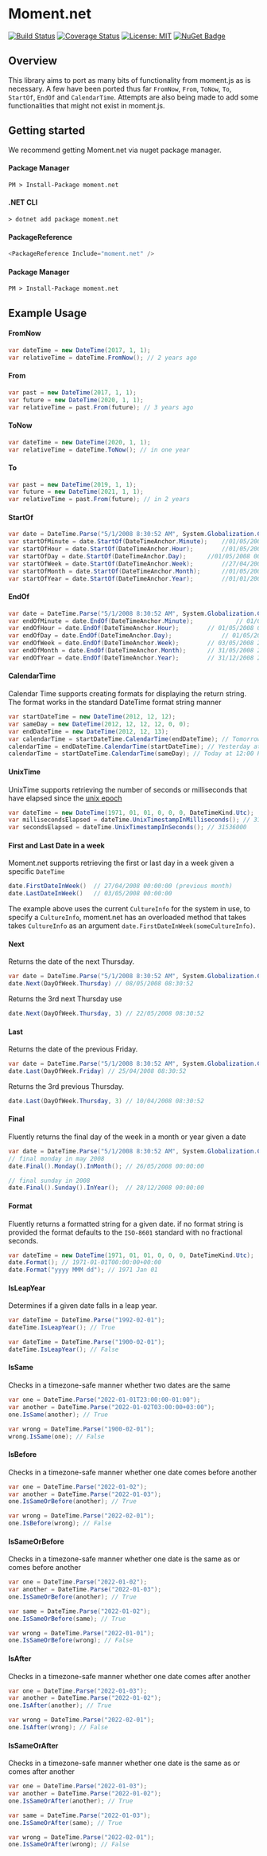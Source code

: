 # Moment.net

[![Build Status](https://app.travis-ci.com/bolorundurowb/moment.net.svg?branch=master)](https://app.travis-ci.com/bolorundurowb/moment.net) [![Coverage Status](https://coveralls.io/repos/github/bolorundurowb/moment.net/badge.svg)](https://coveralls.io/github/bolorundurowb/moment.net)  [![License: MIT](https://img.shields.io/badge/License-MIT-yellow.svg)](LICENSE) [![NuGet Badge](https://buildstats.info/nuget/moment.net)](https://www.nuget.org/packages/moment.net)

## Overview
This library aims to port as many bits of functionality from moment.js as is necessary. A few have been ported thus far `FromNow`, `From`, `ToNow`, `To`, `StartOf`, `EndOf` and `CalendarTime`. Attempts are also being made to add some functionalities that might not exist in moment.js.

## Getting started
We recommend getting Moment.net via nuget package manager.

#### Package Manager
```
PM > Install-Package moment.net
```

#### .NET CLI
```
> dotnet add package moment.net
```

#### PackageReference
```csharp
<PackageReference Include="moment.net" />
```

#### Package Manager
`PM > Install-Package moment.net`

## Example Usage

#### FromNow
```csharp
var dateTime = new DateTime(2017, 1, 1);
var relativeTime = dateTime.FromNow(); // 2 years ago
```

#### From
```csharp
var past = new DateTime(2017, 1, 1);
var future = new DateTime(2020, 1, 1);
var relativeTime = past.From(future); // 3 years ago
```


#### ToNow
```csharp
var dateTime = new DateTime(2020, 1, 1);
var relativeTime = dateTime.ToNow(); // in one year
```

#### To
```csharp
var past = new DateTime(2019, 1, 1);
var future = new DateTime(2021, 1, 1);
var relativeTime = past.From(future); // in 2 years
```

#### StartOf
```csharp
var date = DateTime.Parse("5/1/2008 8:30:52 AM", System.Globalization.CultureInfo.InvariantCulture);
var startOfMinute = date.StartOf(DateTimeAnchor.Minute);	//01/05/2008 08:30:00"
var startOfHour = date.StartOf(DateTimeAnchor.Hour);		//01/05/2008 08:00:00" 
var startOfDay = date.StartOf(DateTimeAnchor.Day);		//01/05/2008 00:00:00"
var startOfWeek = date.StartOf(DateTimeAnchor.Week);		//27/04/2008 00:00:00" (previous month)
var startOfMonth = date.StartOf(DateTimeAnchor.Month);		//01/05/2008 00:00:00"
var startOfYear = date.StartOf(DateTimeAnchor.Year);		//01/01/2008 00:00:00"
```

#### EndOf
```csharp
var date = DateTime.Parse("5/1/2008 8:30:52 AM", System.Globalization.CultureInfo.InvariantCulture);
var endOfMinute = date.EndOf(DateTimeAnchor.Minute);	        // 01/05/2008 08:30:59
var endOfHour = date.EndOf(DateTimeAnchor.Hour);		// 01/05/2008 08:59:59
var endOfDay = date.EndOf(DateTimeAnchor.Day);		        // 01/05/2008 23:59:59
var endOfWeek = date.EndOf(DateTimeAnchor.Week);		// 03/05/2008 23:59:59
var endOfMonth = date.EndOf(DateTimeAnchor.Month);		// 31/05/2008 23:59:59
var endOfYear = date.EndOf(DateTimeAnchor.Year);		// 31/12/2008 23:59:59
```

#### CalendarTime
Calendar Time supports creating formats for displaying the return string. The format works in the standard DateTime format string manner

```csharp
var startDateTime = new DateTime(2012, 12, 12);
var sameDay = new DateTime(2012, 12, 12, 12, 0, 0);
var endDateTime = new DateTime(2012, 12, 13);
var calendarTime = startDateTime.CalendarTime(endDateTime); // Tomorrow at 00:00 AM
calendarTime = endDateTime.CalendarTime(startDateTime); // Yesterday at 00:00 AM
calendarTime = startDateTime.CalendarTime(sameDay); // Today at 12:00 PM
```

#### UnixTime
UnixTime supports retrieving the number of seconds or milliseconds that have elapsed since the [unix epoch](https://en.wikipedia.org/wiki/Unix_time)

```csharp
var dateTime = new DateTime(1971, 01, 01, 0, 0, 0, DateTimeKind.Utc);
var millisecondsElapsed = dateTime.UnixTimestampInMilliseconds(); // 31536000000
var secondsElapsed = dateTime.UnixTimestampInSeconds(); // 31536000
```

#### First and Last Date in a week
Moment.net supports retrieving the first or last day in a week given a specific ``DateTime``
```csharp
date.FirstDateInWeek()  // 27/04/2008 00:00:00 (previous month)
date.LastDateInWeek()   // 03/05/2008 00:00:00
```
The example above uses the current ``CultureInfo`` for the system in use, to specify a ``CultureInfo``, moment.net has an overloaded method that takes takes ``CultureInfo`` as an argument ``date.FirstDateInWeek(someCultureInfo)``.

#### Next
Returns the date of the next Thursday.
```csharp
var date = DateTime.Parse("5/1/2008 8:30:52 AM", System.Globalization.CultureInfo.InvariantCulture);
date.Next(DayOfWeek.Thursday) // 08/05/2008 08:30:52
```
Returns the 3rd next Thursday use
```csharp
date.Next(DayOfWeek.Thursday, 3) // 22/05/2008 08:30:52
```
#### Last
Returns the date of the previous Friday.
```csharp
var date = DateTime.Parse("5/1/2008 8:30:52 AM", System.Globalization.CultureInfo.InvariantCulture);
date.Last(DayOfWeek.Friday) // 25/04/2008 08:30:52
```
Returns the 3rd previous Thursday.
```csharp
date.Last(DayOfWeek.Thursday, 3) // 10/04/2008 08:30:52
```

#### Final
Fluently returns the final day of the week in a month or year given a date

```csharp
var date = DateTime.Parse("5/1/2008 8:30:52 AM", System.Globalization.CultureInfo.InvariantCulture);
// final monday in may 2008
date.Final().Monday().InMonth(); // 26/05/2008 00:00:00

// final sunday in 2008
date.Final().Sunday().InYear();  // 28/12/2008 00:00:00
```

#### Format
Fluently returns a formatted string for a given date. if no format string is provided the format defaults to the `ISO-8601` standard with no fractional seconds.

```csharp
var dateTime = new DateTime(1971, 01, 01, 0, 0, 0, DateTimeKind.Utc);
date.Format(); // 1971-01-01T00:00:00+00:00
date.Format("yyyy MMM dd"); // 1971 Jan 01
```

#### IsLeapYear
Determines if a given date falls in a leap year.

```csharp
var dateTime = DateTime.Parse("1992-02-01");
dateTime.IsLeapYear(); // True

var dateTime = DateTime.Parse("1900-02-01");
dateTime.IsLeapYear(); // False
```

#### IsSame
Checks in a timezone-safe manner whether two dates are the same

```csharp
var one = DateTime.Parse("2022-01-01T23:00:00-01:00");
var another = DateTime.Parse("2022-01-02T03:00:00+03:00");
one.IsSame(another); // True

var wrong = DateTime.Parse("1900-02-01");
wrong.IsSame(one); // False
```

#### IsBefore
Checks in a timezone-safe manner whether one date comes before another

```csharp
var one = DateTime.Parse("2022-01-02");
var another = DateTime.Parse("2022-01-03");
one.IsSameOrBefore(another); // True

var wrong = DateTime.Parse("2022-02-01");
one.IsBefore(wrong); // False
```

#### IsSameOrBefore
Checks in a timezone-safe manner whether one date is the same as or comes before another

```csharp
var one = DateTime.Parse("2022-01-02");
var another = DateTime.Parse("2022-01-03");
one.IsSameOrBefore(another); // True

var same = DateTime.Parse("2022-01-02");
one.IsSameOrBefore(same); // True

var wrong = DateTime.Parse("2022-01-01");
one.IsSameOrBefore(wrong); // False
```

#### IsAfter
Checks in a timezone-safe manner whether one date comes after another

```csharp
var one = DateTime.Parse("2022-01-03");
var another = DateTime.Parse("2022-01-02");
one.IsAfter(another); // True

var wrong = DateTime.Parse("2022-02-01");
one.IsAfter(wrong); // False
```

#### IsSameOrAfter
Checks in a timezone-safe manner whether one date is the same as or comes after another

```csharp
var one = DateTime.Parse("2022-01-03");
var another = DateTime.Parse("2022-01-02");
one.IsSameOrAfter(another); // True

var same = DateTime.Parse("2022-01-03");
one.IsSameOrAfter(same); // True

var wrong = DateTime.Parse("2022-02-01");
one.IsSameOrAfter(wrong); // False
```